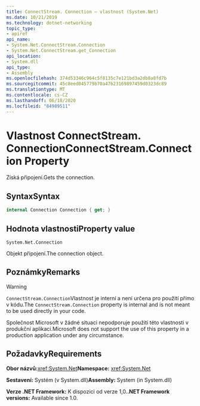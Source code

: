 ```yaml
---
title: ConnectStream. Connection – vlastnost (System.Net)
ms.date: 10/21/2019
ms.technology: dotnet-networking
topic_type:
- apiref
api_name:
- System.Net.ConnectStream.Connection
- System.Net.ConnectStream.get_Connection
api_location:
- System.dll
api_type:
- Assembly
ms.openlocfilehash: 374d53346c964c5f8135c7e121bd3a2db8a8fd7b
ms.sourcegitcommit: 45c8eed045779b70a47b23169897459d0323dc89
ms.translationtype: MT
ms.contentlocale: cs-CZ
ms.lasthandoff: 06/18/2020
ms.locfileid: "84989511"
---
```

# <a name="connectstreamconnection-property"></a><span data-ttu-id="1c0ce-102">Vlastnost ConnectStream. Connection</span><span class="sxs-lookup"><span data-stu-id="1c0ce-102">ConnectStream.Connection Property</span></span>

<span data-ttu-id="1c0ce-103">Získá připojení.</span><span class="sxs-lookup"><span data-stu-id="1c0ce-103">Gets the connection.</span></span>

## <a name="syntax"></a><span data-ttu-id="1c0ce-104">Syntax</span><span class="sxs-lookup"><span data-stu-id="1c0ce-104">Syntax</span></span>

```csharp
internal Connection Connection { get; }
```

## <a name="property-value"></a><span data-ttu-id="1c0ce-105">Hodnota vlastnosti</span><span class="sxs-lookup"><span data-stu-id="1c0ce-105">Property value</span></span>

`System.Net.Connection`

<span data-ttu-id="1c0ce-106">Objekt připojení.</span><span class="sxs-lookup"><span data-stu-id="1c0ce-106">The connection object.</span></span>

## <a name="remarks"></a><span data-ttu-id="1c0ce-107">Poznámky</span><span class="sxs-lookup"><span data-stu-id="1c0ce-107">Remarks</span></span>

> [!WARNING]
> <span data-ttu-id="1c0ce-108">`ConnectStream.Connection`Vlastnost je interní a není určena pro použití přímo v kódu.</span><span class="sxs-lookup"><span data-stu-id="1c0ce-108">The `ConnectStream.Connection` property is internal and is not meant to be used directly in your code.</span></span>
>
> <span data-ttu-id="1c0ce-109">Společnost Microsoft v žádné situaci nepodporuje použití této vlastnosti v produkční aplikaci.</span><span class="sxs-lookup"><span data-stu-id="1c0ce-109">Microsoft does not support the use of this property in a production application under any circumstance.</span></span>

## <a name="requirements"></a><span data-ttu-id="1c0ce-110">Požadavky</span><span class="sxs-lookup"><span data-stu-id="1c0ce-110">Requirements</span></span>

<span data-ttu-id="1c0ce-111">**Obor názvů:**<xref:System.Net></span><span class="sxs-lookup"><span data-stu-id="1c0ce-111">**Namespace:** <xref:System.Net></span></span>

<span data-ttu-id="1c0ce-112">**Sestavení:** Systém (v System.dll)</span><span class="sxs-lookup"><span data-stu-id="1c0ce-112">**Assembly:** System (in System.dll)</span></span>

<span data-ttu-id="1c0ce-113">**Verze .NET Framework:** K dispozici od verze 1,0.</span><span class="sxs-lookup"><span data-stu-id="1c0ce-113">**.NET Framework versions:** Available since 1.0.</span></span>
